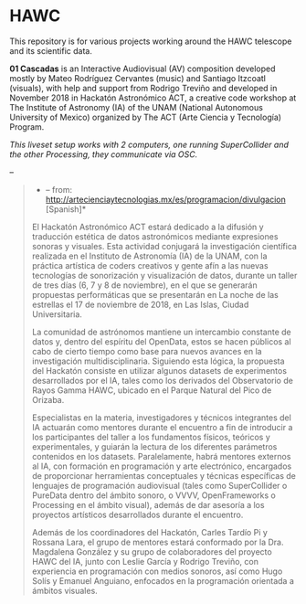 # HAWC
This repository is for various projects working around the HAWC telescope and its scientific data.

**01 Cascadas**  is an Interactive Audiovisual (AV) composition developed mostly by Mateo Rodríguez Cervantes (music) and Santiago Itzcoatl (visuals), with help and support from Rodrigo Treviño and developed in November 2018 in Hackatón Astronómico ACT, a creative code workshop at The Institute of Astronomy (IA) of the UNAM (National Autonomous University of Mexico) organized by The ACT (Arte Ciencia y Tecnología) Program.


*This liveset setup works with 2 computers, one running SuperCollider and the other Processing, they communicate via OSC.*



–

> * – from: http://artecienciaytecnologias.mx/es/programacion/divulgacion [Spanish]*
>
> El Hackatón Astronómico ACT estará dedicado a la difusión y traducción estética de datos astronómicos mediante expresiones sonoras y visuales. Esta actividad conjugará la investigación científica realizada en el Instituto de Astronomía (IA) de la UNAM, con la práctica artística de coders creativos y gente afín a las nuevas tecnologías de sonorización y visualización de datos, durante un taller de tres días (6, 7 y 8 de noviembre), en el que se generarán propuestas performáticas que se presentarán en La noche de las estrellas el 17 de noviembre de 2018, en Las Islas, Ciudad Universitaria.
>
> La comunidad de astrónomos mantiene un intercambio constante de datos y, dentro del espíritu del OpenData, estos se hacen públicos al cabo de cierto tiempo como base para nuevos avances en la investigación multidisciplinaria. Siguiendo esta lógica, la propuesta del Hackatón consiste en utilizar algunos datasets de experimentos desarrollados por el IA, tales como los derivados del Observatorio de Rayos Gamma HAWC, ubicado en el Parque Natural del Pico de Orizaba. 
>
> Especialistas en la materia, investigadores y técnicos integrantes del IA actuarán como mentores durante el encuentro a fin de introducir a los participantes del taller a los fundamentos físicos, teóricos y experimentales, y guiarán la lectura de los diferentes parámetros contenidos en los datasets. Paralelamente, habrá mentores externos al IA, con formación en programación y arte electrónico, encargados de proporcionar herramientas conceptuales y técnicas específicas de lenguajes de programación audiovisual (tales como SuperCollider o PureData dentro del ámbito sonoro, o VVVV, OpenFrameworks o Processing en el ámbito visual), además de dar asesoría a los proyectos artísticos desarrollados durante el encuentro.
>
> Además de los coordinadores del Hackatón, Carles Tardío Pi y Rossana Lara, el grupo de mentores estará conformado por la Dra. Magdalena González y su grupo de colaboradores del proyecto HAWC del IA, junto con Leslie García y Rodrigo Treviño, con experiencia en programación con medios sonoros, así como Hugo Solís y Emanuel Anguiano, enfocados en la programación orientada a ámbitos visuales. 
>
>
